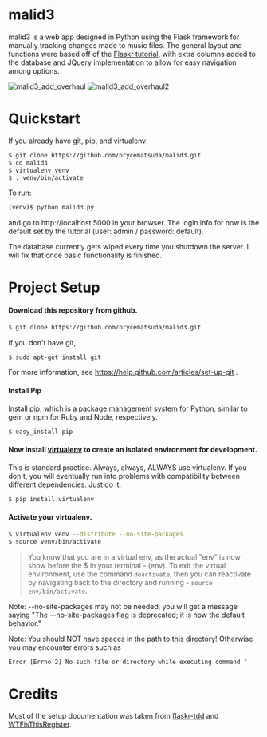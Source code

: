 malid3
======

malid3 is a web app designed in Python using the Flask framework for manually tracking changes made to music files. The general layout and functions were based off of the [Flaskr tutorial](http://flask.pocoo.org/docs/tutorial/introduction/), with extra columns added to the database and JQuery implementation to allow for easy navigation among options.

![malid3_add_overhaul](https://cloud.githubusercontent.com/assets/6787907/3452244/130645e8-01ae-11e4-823f-2621c7742754.png)
![malid3_add_overhaul2](https://cloud.githubusercontent.com/assets/6787907/3452243/1305fd22-01ae-11e4-9284-ed279f040bae.png)

Quickstart
======

If you already have git, pip, and virtualenv:
```sh
$ git clone https://github.com/brycematsuda/malid3.git
$ cd malid3
$ virtualenv venv
$ . venv/bin/activate
```

To run:
```sh
(venv)$ python malid3.py
```
and go to http://localhost:5000 in your browser. 
The login info for now is the default set by the tutorial (user: admin / password: default).

The database currently gets wiped every time you shutdown the server. I will fix that once basic functionality is finished.

Project Setup
======
#### Download this repository from github.
```sh
$ git clone https://github.com/brycematsuda/malid3.git
```
If you don't have git,
```sh
$ sudo apt-get install git
```
For more information, see https://help.github.com/articles/set-up-git .

#### Install Pip
Install pip, which is a [package management](http://en.wikipedia.org/wiki/Package_management_system) system for Python, similar to gem or npm for Ruby and Node, respectively. 

```sh
$ easy_install pip
```

#### Now install [virtualenv](https://pypi.python.org/pypi/virtualenv) to create an isolated environment for development. 

This is standard practice. Always, always, ALWAYS use virtualenv. If you don't, you will eventually run into problems with compatibility between different dependencies. Just do it.

```sh 
$ pip install virtualenv
```

#### Activate your virtualenv.

```sh
$ virtualenv venv --distribute --no-site-packages
$ source venv/bin/activate
```

> You know that you are in a virtual env, as the actual "env" is now show before the $ in your terminal - (env). To exit the virtual environment, use the command `deactivate`, then you can reactivate by navigating back to the directory and running - `source env/bin/activate`.

Note: --no-site-packages may not be needed, you will get a message saying
"The --no-site-packages flag is deprecated; it is now the default behavior."

Note: You should NOT have spaces in the path to this directory! Otherwise you
may encounter errors such as
```sh
Error [Errno 2] No such file or directory while executing command ".
```

Credits
=======
Most of the setup documentation was taken from [flaskr-tdd](https://github.com/mjhea0/flaskr-tdd) and [WTFisThisRegister](https://github.com/nouyang/WTFisThisRegister).
